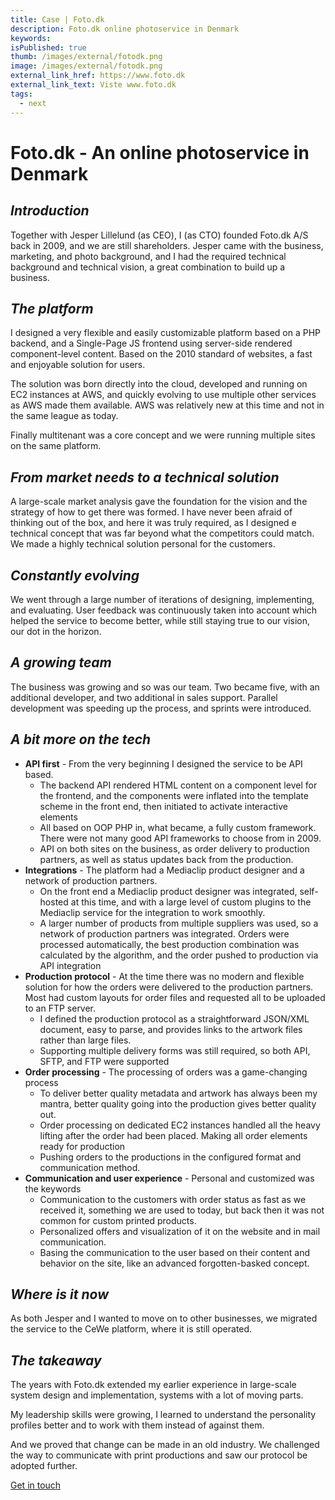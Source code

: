 ```yaml
---
title: Case | Foto.dk
description: Foto.dk online photoservice in Denmark
keywords: 
isPublished: true
thumb: /images/external/fotodk.png
image: /images/external/fotodk.png
external_link_href: https://www.foto.dk
external_link_text: Viste www.foto.dk
tags:
  - next
---
```


# Foto.dk - An online photoservice in Denmark

## _Introduction_
Together with Jesper Lillelund (as CEO), I (as CTO) founded Foto.dk A/S back in 2009, and we are still shareholders. Jesper came with the business, marketing, and photo background, and I had the required technical background and technical vision, a great combination to build up a business.

## _The platform_
I designed a very flexible and easily customizable platform based on a PHP backend, and a Single-Page JS frontend using server-side rendered component-level content. Based on the 2010 standard of websites, a fast and enjoyable solution for users. 

The solution was born directly into the cloud, developed and running on EC2 instances at AWS, and quickly evolving to use multiple other services as AWS made them available. AWS was relatively new at this time and not in the same league as today.

Finally multitenant was a core concept and we were running multiple sites on the same platform.

## _From market needs to a technical solution_
A large-scale market analysis gave the foundation for the vision and the strategy of how to get there was formed. I have never been afraid of thinking out of the box, and here it was truly required, as I designed e technical concept that was far beyond what the competitors could match. We made a highly technical solution personal for the customers.

## _Constantly evolving_
We went through a large number of iterations of designing, implementing, and evaluating. User feedback was continuously taken into account which helped the service to become better, while still staying true to our vision, our dot in the horizon.

## _A growing team_
The business was growing and so was our team. Two became five, with an additional developer, and two additional in sales support. Parallel development was speeding up the process, and sprints were introduced.

## _A bit more on the tech_
- **API first** - From the very beginning I designed the service to be API based.
    - The backend API rendered HTML content on a component level for the frontend, and the components were inflated into the template scheme in the front end, then initiated to activate interactive elements
    - All based on OOP PHP in, what became, a fully custom framework. There were not many good API frameworks to choose from in 2009.
    - API on both sites on the business, as order delivery to production partners, as well as status updates back from the production.
- **Integrations** - The platform had a Mediaclip product designer and a network of production partners.
    - On the front end a Mediaclip product designer was integrated, self-hosted at this time, and with a large level of custom plugins to the Mediaclip service for the integration to work smoothly.
    - A larger number of products from multiple suppliers was used, so a network of production partners was integrated. Orders were processed automatically, the best production combination was calculated by the algorithm, and the order pushed to production via API integration
- **Production protocol** - At the time there was no modern and flexible solution for how the orders were delivered to the production partners. Most had custom layouts for order files and requested all to be uploaded to an FTP server.
    - I defined the production protocol as a straightforward JSON/XML document, easy to parse, and provides links to the artwork files rather than large files.
    - Supporting multiple delivery forms was still required, so both API, SFTP, and FTP were supported
- **Order processing** - The processing of orders was a game-changing process
    - To deliver better quality metadata and artwork has always been my mantra, better quality going into the production gives better quality out.
    - Order processing on dedicated EC2 instances handled all the heavy lifting after the order had been placed. Making all order elements ready for production
    - Pushing orders to the productions in the configured format and communication method.
- **Communication and user experience** - Personal and customized was the keywords
    - Communication to the customers with order status as fast as we received it, something we are used to today, but back then it was not common for custom printed products.
    - Personalized offers and visualization of it on the website and in mail communication.
    - Basing the communication to the user based on their content and behavior on the site, like an advanced forgotten-basked concept.


## _Where is it now_
As both Jesper and I wanted to move on to other businesses, we migrated the service to the CeWe platform, where it is still operated.


## _The takeaway_
The years with Foto.dk extended my earlier experience in large-scale system design and implementation, systems with a lot of moving parts.

My leadership skills were growing, I learned to understand the personality profiles better and to work with them instead of against them.

And we proved that change can be made in an old industry. We challenged the way to communicate with print productions and saw our protocol be adopted further.

[Get in touch](/get-in-touch)